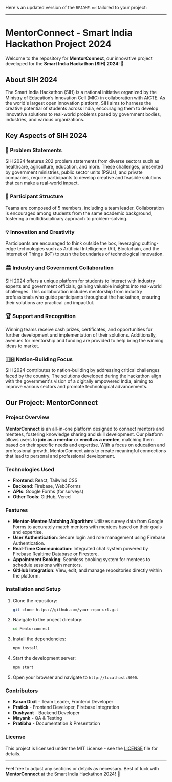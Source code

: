 Here's an updated version of the `README.md` tailored to your project:

---

# **MentorConnect - Smart India Hackathon Project 2024**

Welcome to the repository for **MentorConnect**, our innovative project developed for the **Smart India Hackathon (SIH) 2024**! 🎉

## **About SIH 2024**
The Smart India Hackathon (SIH) is a national initiative organized by the Ministry of Education’s Innovation Cell (MIC) in collaboration with AICTE. As the world's largest open innovation platform, SIH aims to harness the creative potential of students across India, encouraging them to develop innovative solutions to real-world problems posed by government bodies, industries, and various organizations.

## **Key Aspects of SIH 2024**

### **🚀 Problem Statements**
SIH 2024 features 202 problem statements from diverse sectors such as healthcare, agriculture, education, and more. These challenges, presented by government ministries, public sector units (PSUs), and private companies, require participants to develop creative and feasible solutions that can make a real-world impact.

### **👥 Participant Structure**
Teams are composed of 5 members, including a team leader. Collaboration is encouraged among students from the same academic background, fostering a multidisciplinary approach to problem-solving.

### **💡 Innovation and Creativity**
Participants are encouraged to think outside the box, leveraging cutting-edge technologies such as Artificial Intelligence (AI), Blockchain, and the Internet of Things (IoT) to push the boundaries of technological innovation.

### **🏛️ Industry and Government Collaboration**
SIH 2024 offers a unique platform for students to interact with industry experts and government officials, gaining valuable insights into real-world challenges. This collaboration includes mentorship from industry professionals who guide participants throughout the hackathon, ensuring their solutions are practical and impactful.

### **🏆 Support and Recognition**
Winning teams receive cash prizes, certificates, and opportunities for further development and implementation of their solutions. Additionally, avenues for mentorship and funding are provided to help bring the winning ideas to market.

### **🇮🇳 Nation-Building Focus**
SIH 2024 contributes to nation-building by addressing critical challenges faced by the country. The solutions developed during the hackathon align with the government's vision of a digitally empowered India, aiming to improve various sectors and promote technological advancements.

## **Our Project: MentorConnect**

### **Project Overview**
**MentorConnect** is an all-in-one platform designed to connect mentors and mentees, fostering knowledge sharing and skill development. Our platform allows users to **join as a mentor** or **enroll as a mentee**, matching them based on their specific needs and expertise. With a focus on education and professional growth, MentorConnect aims to create meaningful connections that lead to personal and professional development.

### **Technologies Used**
- **Frontend**: React, Tailwind CSS
- **Backend**: Firebase, Web3Forms
- **APIs**: Google Forms (for surveys)
- **Other Tools**: GitHub, Vercel

### **Features**
- **Mentor-Mentee Matching Algorithm**: Utilizes survey data from Google Forms to accurately match mentors with mentees based on their goals and expertise.
- **User Authentication**: Secure login and role management using Firebase Authentication.
- **Real-Time Communication**: Integrated chat system powered by Firebase Realtime Database or Firestore.
- **Appointment Booking**: Seamless booking system for mentees to schedule sessions with mentors.
- **GitHub Integration**: View, edit, and manage repositories directly within the platform.

### **Installation and Setup**
1. Clone the repository:
   ```bash
   git clone https://github.com/your-repo-url.git
   ```
2. Navigate to the project directory:
   ```bash
   cd Mentorconnect
   ```
3. Install the dependencies:
   ```bash
   npm install
   ```
4. Start the development server:
   ```bash
   npm start
   ```
5. Open your browser and navigate to `http://localhost:3000`.

### **Contributors**
- **Karan Dixit** - Team Leader, Frontend Developer
- **Pratick** - Frontend Developer, Firebase Integration
- **Dushyant** - Backend Developer
- **Mayank** - QA & Testing
- **Pratibha** - Documentation & Presentation

### **License**
This project is licensed under the MIT License - see the [LICENSE](LICENSE) file for details.

---

Feel free to adjust any sections or details as necessary. Best of luck with **MentorConnect** at the Smart India Hackathon 2024! 🚀
